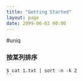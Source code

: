 ```yaml
---
title: "Getting Started"
layout: page
date: 2099-06-02 00:00
---
```


#uniq

### 按某列排序

```
$ cat 1.txt | sort -n -k 2
``